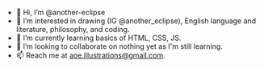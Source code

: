- 👋 Hi, I’m @another-eclipse
- 👀 I’m interested in drawing (IG @another_eclipse), English language and literature, philosophy, and coding.
- 🌱 I’m currently learning basics of HTML, CSS, JS.
- 💞️ I’m looking to collaborate on nothing yet as I'm still learning.
- 📫 Reach me at aoe.illustrations@gmail.com.

<!---
another-eclipse/another-eclipse is a ✨ special ✨ repository because its `README.md` (this file) appears on your GitHub profile.
You can click the Preview link to take a look at your changes.
--->
